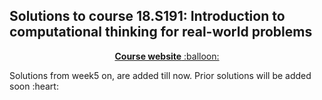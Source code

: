 ## Solutions to course 18.S191: Introduction to computational thinking for real-world problems
<p align="center"><a href="https://computationalthinking.mit.edu/Fall20"> <b>Course website</b> :balloon:</a></p>
Solutions from week5 on, are added till now.
Prior solutions will be added soon :heart:
